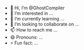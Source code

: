 - 👋 Hi, I’m @GhostCompiler
- 👀 I’m interested in ...
- 🌱 I’m currently learning ...
- 💞️ I’m looking to collaborate on ...
- 📫 How to reach me ...
- 😄 Pronouns: ...
- ⚡ Fun fact: ...

<!---
GhostCompiler/GhostCompiler is a ✨ special ✨ repository because its `README.md` (this file) appears on your GitHub profile.
You can click the Preview link to take a look at your changes.
--->
